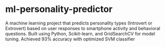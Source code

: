 # ml-personality-predictor
A machine learning project that predicts personality types (Introvert or Extrovert) based on user responses to smartphone activity and behavioral questions. Built using Python, Scikit-learn, and GridSearchCV for model tuning. Achieved 93% accuracy with optimized SVM classifier
